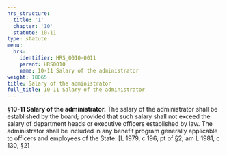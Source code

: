 ```yaml
---
hrs_structure:
  title: '1'
  chapter: '10'
  statute: 10-11
type: statute
menu:
  hrs:
    identifier: HRS_0010-0011
    parent: HRS0010
    name: 10-11 Salary of the administrator
weight: 18065
title: Salary of the administrator
full_title: 10-11 Salary of the administrator
---
```

**§10**-**11 Salary of the administrator.** The salary of the administrator shall be established by the board; provided that such salary shall not exceed the salary of department heads or executive officers established by law. The administrator shall be included in any benefit program generally applicable to officers and employees of the State. [L 1979, c 196, pt of §2; am L 1981, c 130, §2]